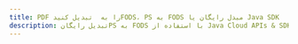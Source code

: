 ---title: PDF را به  تبدیل کنیدFODS، PS به FODS مبدل رایگان یا Java SDKdescription: تبدیل رایگانPS به FODS با استفاده از Java Cloud APIs & SDK همچنین اسناد PDF را در Cloud ایجاد، ویرایش و رندر کنید.---